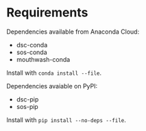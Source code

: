 # Requirements

Dependencies available from Anaconda Cloud:

* dsc-conda
* sos-conda
* mouthwash-conda

Install with `conda install --file`.

Dependencies avaiable on PyPI:

* dsc-pip
* sos-pip

Install with `pip install --no-deps --file`.
